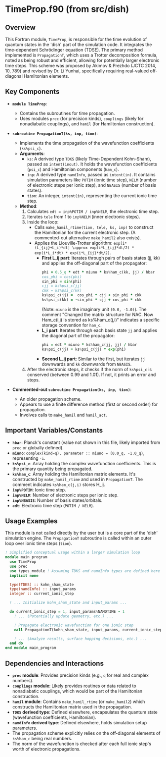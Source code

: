 # TimeProp.f90 (from src/dish)

## Overview
This Fortran module, `TimeProp`, is responsible for the time evolution of quantum states in the 'dish' part of the simulation code. It integrates the time-dependent Schrödinger equation (TDSE). The primary method implemented is `PropagationT`, which uses a Trotter decomposition formula, noted as being robust and efficient, allowing for potentially larger electronic time steps. This scheme was proposed by Akimov & Prezhdo (JCTC 2014, 10, 789) and revised by Dr. Li Yunhai, specifically requiring real-valued off-diagonal Hamiltonian elements.

## Key Components
- **`module TimeProp`**:
    - Contains the subroutines for time propagation.
    - Uses modules `prec` (for precision kinds), `couplings` (likely for nonadiabatic couplings), and `hamil` (for Hamiltonian construction).

- **`subroutine PropagationT(ks, inp, tion)`**:
    - Implements the time propagation of the wavefunction coefficients (`ks%psi_c`).
    - **Arguments**:
        - `ks`: A derived type `TDKS` (likely Time-Dependent Kohn-Sham), passed as `intent(inout)`. It holds the wavefunction coefficients (`psi_c`) and Hamiltonian components (`ham_c`).
        - `inp`: A derived type `namdInfo`, passed as `intent(in)`. It contains simulation parameters like `POTIM` (ionic time step), `NELM` (number of electronic steps per ionic step), and `NBASIS` (number of basis states).
        - `tion`: An integer, `intent(in)`, representing the current ionic time step.
    - **Method**:
        1.  Calculates `edt = inp%POTIM / inp%NELM`, the electronic time step.
        2.  Iterates `tele` from 1 to `inp%NELM` (inner electronic steps).
        3.  Inside the loop:
            - Calls `make_hamil_rtime(tion, tele, ks, inp)` to construct the Hamiltonian for the current electronic step. (A commented-out alternative `make_hamil2` also exists).
            - Applies the Liouville-Trotter algorithm: `exp[i*(L_{ij}+L_i)*dt] \approx exp(i*L_{ij}*dt/2) * exp(i*L_i*dt) * exp(i*L_{ij}*dt/2)`.
                - **First L_ij part**: Iterates through pairs of basis states (jj, kk) and applies the off-diagonal part of the propagator:
                    ```fortran
                    phi = 0.5_q * edt * miuno * ks%ham_c(kk, jj) / hbar
                    cos_phi = cos(phi)
                    sin_phi = sin(phi)
                    cjj = ks%psi_c(jj)
                    ckk = ks%psi_c(kk)
                    ks%psi_c(jj) =  cos_phi * cjj + sin_phi * ckk
                    ks%psi_c(kk) = -sin_phi * cjj + cos_phi * ckk
                    ```
                    (Note: `miuno` is the imaginary unit `(0.0, -1.0)`). The comment "Changed the matrix structure for NAC. Now Ham_c(i,j) is stored as ks%ham_c(j,i)" indicates a specific storage convention for `ham_c`.
                - **L_i part**: Iterates through each basis state `jj` and applies the diagonal part of the propagator:
                    ```fortran
                    phi = edt * miuno * ks%ham_c(jj, jj) / hbar
                    ks%psi_c(jj) = ks%psi_c(jj) * exp(phi)
                    ```
                - **Second L_ij part**: Similar to the first, but iterates `jj` downwards and `kk` downwards from `NBASIS`.
        4.  After the electronic steps, it checks if the norm of `ks%psi_c` is conserved (between 0.99 and 1.01). If not, it prints an error and stops.

- **Commented-out `subroutine Propagation(ks, inp, tion)`**:
    - An older propagation scheme.
    - Appears to use a finite difference method (first or second order) for propagation.
    - Involves calls to `make_hamil` and `hamil_act`.

## Important Variables/Constants
- **`hbar`**: Planck's constant (value not shown in this file, likely imported from `prec` or globally defined).
- **`miuno`**: `complex(kind=q), parameter :: miuno = (0.0_q, -1.0_q)`, representing `-i`.
- **`ks%psi_c`**: Array holding the complex wavefunction coefficients. This is the primary quantity being propagated.
- **`ks%ham_c`**: Array holding the Hamiltonian matrix elements. It's constructed by `make_hamil_rtime` and used in `PropagationT`. The comment indicates `ks%ham_c(j,i)` stores H_ij.
- **`inp%POTIM`**: Ionic time step.
- **`inp%NELM`**: Number of electronic steps per ionic step.
- **`inp%NBASIS`**: Number of basis states/orbitals.
- **`edt`**: Electronic time step (`POTIM / NELM`).

## Usage Examples
This module is not called directly by the user but is a core part of the 'dish' simulation engine. The `PropagationT` subroutine is called within an outer loop over ionic time steps (`tion`).

```fortran
! Simplified conceptual usage within a larger simulation loop
module main_program
  use TimeProp
  use prec
  use types_module ! Assuming TDKS and namdInfo types are defined here
  implicit none

  type(TDKS) :: kohn_sham_state
  type(namdInfo) :: input_params
  integer :: current_ionic_step

  ! ... Initialize kohn_sham_state and input_params ...

  do current_ionic_step = 1, input_params%NAMDTIME - 1
    ! ... (Potentially update geometry, etc.) ...

    ! Propagate electronic wavefunction for one ionic step
    call PropagationT(kohn_sham_state, input_params, current_ionic_step)

    ! ... (Analyze results, surface hopping decisions, etc.) ...
  end do
end module main_program
```

## Dependencies and Interactions
- **`prec` module**: Provides precision kinds (e.g., `q` for real and complex numbers).
- **`couplings` module**: Likely provides routines or data related to nonadiabatic couplings, which would be part of the Hamiltonian construction.
- **`hamil` module**: Contains `make_hamil_rtime` (or `make_hamil2`) which constructs the Hamiltonian matrix used in the propagation.
- **`TDKS` derived type**: Defined elsewhere, encapsulates the quantum state (wavefunction coefficients, Hamiltonian).
- **`namdInfo` derived type**: Defined elsewhere, holds simulation setup parameters.
- The propagation scheme explicitly relies on the off-diagonal elements of `ks%ham_c` being real numbers.
- The norm of the wavefunction is checked after each full ionic step's worth of electronic propagations.

```
